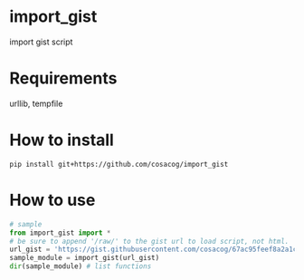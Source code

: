 # import_gist
import gist script

# Requirements
urllib, tempfile

# How to install

```
pip install git+https://github.com/cosacog/import_gist
```

# How to use
```py
# sample
from import_gist import *
# be sure to append '/raw/' to the gist url to load script, not html.
url_gist = 'https://gist.githubusercontent.com/cosacog/67ac95feef8a2a1cd373d43a86fe2c9c/raw/'
sample_module = import_gist(url_gist)
dir(sample_module) # list functions
```
